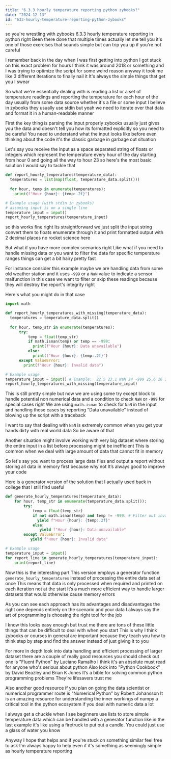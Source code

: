 ```yaml
---
title: "6.3.3 hourly temperature reporting python zybooks?"
date: "2024-12-13"
id: "633-hourly-temperature-reporting-python-zybooks"
---
```


 so you're wrestling with zybooks 6.3.3 hourly temperature reporting in python right Been there done that multiple times actually let me tell you it's one of those exercises that sounds simple but can trip you up if you're not careful 

I remember back in the day when I was first getting into python I got stuck on this exact problem for hours I think it was around 2018 or something and I was trying to optimize the script for some weird reason anyway it took me like 3 different iterations to finally nail it It's always the simple things that get you I swear

So what we're essentially dealing with is reading a list or a set of temperature readings and reporting the temperature for each hour of the day usually from some data source whether it's a file or some input I believe in zybooks they usually use stdin but yeah we need to iterate over that data and format it in a human-readable manner 

First the key thing is parsing the input properly zybooks usually just gives you the data and doesn't tell you how its formatted explicitly so you need to be careful You need to understand what the input looks like before even thinking about the code it's the classic garbage in garbage out situation

Let's say you receive the input as a space separated string of floats or integers which represent the temperature every hour of the day starting from hour 0 and going all the way to hour 23  so here's the most basic solution I would say to tackle that

```python
def report_hourly_temperatures(temperature_data):
  temperatures = list(map(float, temperature_data.split()))
  
  for hour, temp in enumerate(temperatures):
    print(f"Hour {hour}: {temp:.2f}")

# Example usage (with stdin in zybooks)
# assuming input is on a single line
temperature_input = input()
report_hourly_temperatures(temperature_input)
```

 so this works fine right Its straightforward we just split the input string convert them to floats enumerate through it and print formatted output with 2 decimal places no rocket science here 

But what if you have more complex scenarios right Like what if you need to handle missing data or you want to filter the data for specific temperature ranges things can get a bit hairy pretty fast

For instance consider this example maybe we are handling data from some old weather station and it uses `-999` or a `NaN`  value to indicate a sensor malfunction in this case we want to filter or skip these readings because they will destroy the report's integrity right

Here's what you might do in that case

```python
import math

def report_hourly_temperatures_with_missing(temperature_data):
  temperatures = temperature_data.split()
  
  for hour, temp_str in enumerate(temperatures):
      try:
          temp = float(temp_str)
          if math.isnan(temp) or temp == -999:
            print(f"Hour {hour}: Data unavailable")
          else:
            print(f"Hour {hour}: {temp:.2f}")
      except ValueError:
        print(f"Hour {hour}: Invalid data") 

# Example usage
temperature_input = input() # Example:  22.5 23.1 NaN 24 -999 25.6 26 27 27.2 28 28.5 29 28 27 26 25 24 23 22 21 20 19 18 17
report_hourly_temperatures_with_missing(temperature_input)
```

This is still pretty simple but now we are using some try except block to handle potential non numerical data and a condition to check `NaN` or `-999` for special cases right We are using `math.isnan` to check for `NaN` in the input and handling those cases by reporting "Data unavailable" instead of blowing up the script with a traceback

I want to say that dealing with `NaN` is extremely common when you get your hands dirty with real world data So be aware of that

Another situation might involve working with very big dataset where storing the entire input in a list before processing might be inefficient This is common when we deal with large amount of data that cannot fit in memory

So let's say you want to process large data files and output a report without storing all data in memory first because why not It’s always good to improve your code

Here is a generator version of the solution that I actually used back in college that I still find useful

```python
def generate_hourly_temperatures(temperature_data):
    for hour, temp_str in enumerate(temperature_data.split()):
        try:
            temp = float(temp_str)
            if not math.isnan(temp) and temp != -999: # Filter out invalid data here as we did before
              yield f"Hour {hour}: {temp:.2f}"
            else:
               yield f"Hour {hour}: Data unavailable"
        except ValueError:
           yield f"Hour {hour}: Invalid data"

# Example usage
temperature_input = input()
for report_line in generate_hourly_temperatures(temperature_input):
    print(report_line)
```

Now this is the interesting part This version employs a generator function `generate_hourly_temperatures` instead of processing the entire data set at once This means that data is only processed when required and printed on each iteration not at the start It’s a much more efficient way to handle larger datasets that would otherwise cause memory errors

As you can see each approach has its advantages and disadvantages the right one depends entirely on the scenario and your data I always say the art of programming is choosing the right tool for the job

I know this looks easy enough but trust me there are tons of these little things that can be difficult to deal with when you start This is why I think zybooks or courses in general are important because they teach you how to think step by step and find the answer instead of just giving it to you 

For more in depth look into data handling and efficient processing of larger dataset there are a couple of really good resources you should check out one is "Fluent Python" by Luciano Ramalho I think it's an absolute must read for anyone who's serious about python Also look into "Python Cookbook" by David Beazley and Brian K Jones It’s a bible for solving common python programming problems They're lifesavers trust me

Also another good resource if you plan on going the data scientist or numerical programmer route is "Numerical Python" by Robert Johansson It is an amazing resource for understanding the inner workings of numpy a critical tool in the python ecosystem if you deal with numeric data a lot

I always get a chuckle when I see beginners use lists to store simple temperature data which can be handled with a generator function like in the last example it's like using a firetruck to put out a candle. You could just use a glass of water you know

Anyway I hope that helps and if you're stuck on something similar feel free to ask I'm always happy to help even if it's something as seemingly simple as hourly temperature reporting
